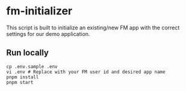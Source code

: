# fm-initializer

This script is built to initialize an existing/new FM app with the correct settings for our demo application.

## Run locally

```shell
cp .env.sample .env
vi .env # Replace with your FM user id and desired app name
pnpm install
pnpm start
```


